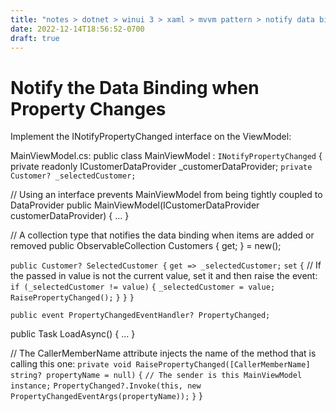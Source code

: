 ```yaml
---
title: "notes > dotnet > winui 3 > xaml > mvvm pattern > notify data binding when property changes"
date: 2022-12-14T18:56:52-0700
draft: true
---
```

# Notify the Data Binding when Property Changes
Implement the INotifyPropertyChanged interface on the ViewModel:

MainViewModel.cs:
public class MainViewModel : `INotifyPropertyChanged`
{
private readonly ICustomerDataProvider _customerDataProvider;
`private Customer? _selectedCustomer;`

// Using an interface prevents MainViewModel from being tightly coupled to DataProvider
public MainViewModel(ICustomerDataProvider customerDataProvider) { … }

// A collection type that notifies the data binding when items are added or removed
public ObservableCollection<Customer> Customers { get; } = new();

`public Customer? SelectedCustomer {`
`get => _selectedCustomer;`
`set`
`{`
// If the passed in value is not the current value, set it and then raise the event:
`if (_selectedCustomer != value)`
`{`
`_selectedCustomer = value;`
`RaisePropertyChanged();`
`}`
`}`
`}`

`public event PropertyChangedEventHandler? PropertyChanged;`

public Task LoadAsync() { … }

// The CallerMemberName attribute injects the name of the method that is calling this one:
`private void RaisePropertyChanged([CallerMemberName] string? propertyName = null)`
`{`
`// The sender is this MainViewModel instance;`
`PropertyChanged?.Invoke(this, new PropertyChangedEventArgs(propertyName));`
`}`
}
